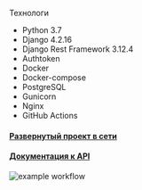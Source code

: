 


Технологи

- Python 3.7
- Django 4.2.16
- Django Rest Framework 3.12.4
- Authtoken
- Docker
- Docker-compose
- PostgreSQL
- Gunicorn
- Nginx
- GitHub Actions



#### [Развернутый проект в сети](https://ruspraktikum.hopto.org/) ####
#### [Документация к API](https://ruspraktikum.hopto.org/api/docs/) ####
![example workflow](https://github.com/y353x/foodgram/actions/workflows/main.yml/badge.svg)

